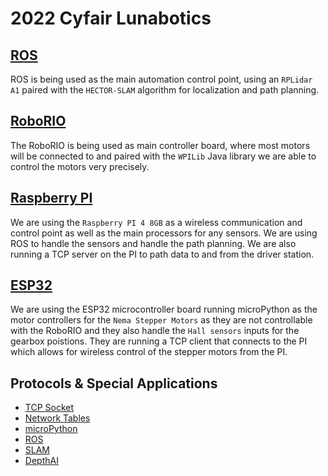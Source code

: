 # 2022 Cyfair Lunabotics

## [ROS](https://www.github.com)
ROS is being used as the main automation control point, using an `RPLidar A1` paired with the `HECTOR-SLAM` algorithm for localization and path planning.

## [RoboRIO]()
The RoboRIO is being used as main controller board, where most motors will be connected to and paired with the `WPILib` Java library we are able to control the motors very precisely. 
## [Raspberry PI]()
We are using the `Raspberry PI 4 8GB` as a wireless communication and control point as well as the main processors for any sensors. We are using ROS to handle the sensors and handle the path planning. We are also running a TCP server on the PI to path data to and from the driver station.

## [ESP32]()
We are using the ESP32 microcontroller board running microPython as the motor controllers for the `Nema Stepper Motors` as they are not controllable with the RoboRIO and they also handle the `Hall sensors` inputs for the gearbox poistions. They are running a TCP client that connects to the PI which allows for wireless control of the stepper motors from the PI.

## Protocols & Special Applications
- [TCP Socket]()
- [Network Tables]()
- [microPython]()
- [ROS]()
- [SLAM]()
- [DepthAI]()